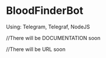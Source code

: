 # BloodFinderBot

Using: Telegram, Telegraf, NodeJS


//There will be DOCUMENTATION soon

//There will be URL soon 
